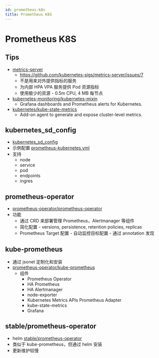 ```yaml
---
id: prometheus-k8s
title: Prometheus K8S
---
```


# Prometheus K8S
## Tips
* [metrics-server](https://github.com/kubernetes-sigs/metrics-server)
  * https://github.com/kubernetes-sigs/metrics-server/issues/7
  * 不是用来对外提供指标的服务
  * 为内部 HPA VPA 服务提供 Pod 资源指标
  * 使用极少的资源 -  0.5m CPU, 4 MB 每节点
* [kubernetes-monitoring/kubernetes-mixin](https://github.com/kubernetes-monitoring/kubernetes-mixin)
  * Grafana dashboards and Prometheus alerts for Kubernetes.
* [kubernetes/kube-state-metrics](https://github.com/kubernetes/kube-state-metrics)
  * Add-on agent to generate and expose cluster-level metrics.

## kubernetes_sd_config
* [kubernetes_sd_config](https://prometheus.io/docs/prometheus/latest/configuration/configuration/#kubernetes_sd_config)
* 示例配置 [prometheus-kubernetes.yml](https://github.com/prometheus/prometheus/blob/master/documentation/examples/prometheus-kubernetes.yml)
* 支持
  * node
  * service
  * pod
  * endpoints
  * ingres

## prometheus-operator
* [prometheus-operator/prometheus-operator](https://github.com/prometheus-operator/prometheus-operator)
* 功能
  * 通过 CRD 来部署管理 Prometheus，Alertmanager 等组件
  * 简化配置 - versions, persistence, retention policies, replicas 
  * Prometheus Target 配置 - 自动监控目标配置 - 通过 annotation 发现

## kube-prometheus
* 通过 jsonet 定制化和安装
* [prometheus-operator/kube-prometheus](https://github.com/prometheus-operator/kube-prometheus)
  * 组件
    * Prometheus Operator
    * HA Prometheus
    * HA Alertmanager
    * node-exporter
    * Kubernetes Metrics APIs Prometheus Adapter
    * kube-state-metrics
    * Grafana

## stable/prometheus-operator
* helm [stable/prometheus-operator](https://github.com/helm/charts/tree/master/stable/prometheus-operator)
* 类似于 kube-prometheus，但通过 helm 安装
* 更新维护较慢
